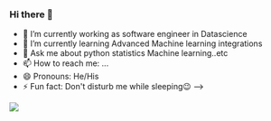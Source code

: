 ### Hi there 👋
- 🔭 I’m currently working as software engineer in Datascience
- 🌱 I’m currently learning Advanced Machine learning integrations
- 💬 Ask me about python statistics Machine learning..etc
- 📫 How to reach me: ...
- 😄 Pronouns: He/His
- ⚡ Fun fact: Don't disturb me while sleeping😉
-->
<img src ='https://github-readme-stats.vercel.app/api?username=akpythonyt&show_icons=true&theme=dark'>
